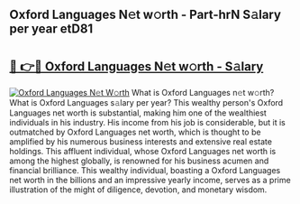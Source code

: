 ## Oxford Languages N𝚎t w𝚘rth - Part-hrN S𝚊lary per year etD81

# <h2><a href="http://gc1falj.nevu.top/?p=Oxford+Languages">🔗 👉🔴 Oxford Languages N𝚎t w𝚘rth - S𝚊lary</a></h2>

[![Oxford Languages N𝚎t W𝚘rth](https://i.imgur.com/Oavwk0R.jpeg)](http://gc1falj.nevu.top/?p=Oxford+Languages)
What is Oxford Languages n𝚎t w𝚘rth? What is Oxford Languages s𝚊lary per year?
This wealthy person's Oxford Languages net worth is substantial, making him one of the wealthiest individuals in his industry. His income from his job is considerable, but it is outmatched by Oxford Languages net worth, which is thought to be amplified by his numerous business interests and extensive real estate holdings. This affluent individual, whose Oxford Languages net worth is among the highest globally, is renowned for his business acumen and financial brilliance. This wealthy individual, boasting a Oxford Languages net worth in the billions and an impressive yearly income, serves as a prime illustration of the might of diligence, devotion, and monetary wisdom.
